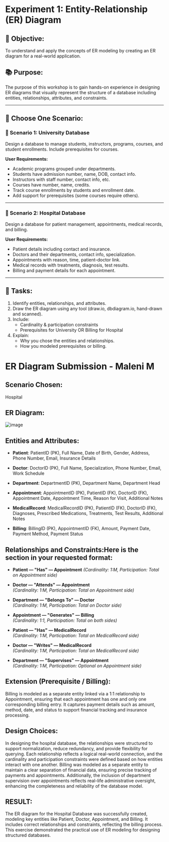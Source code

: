 # Experiment 1: Entity-Relationship (ER) Diagram

## 🎯 Objective:
To understand and apply the concepts of ER modeling by creating an ER diagram for a real-world application.

## 📚 Purpose:
The purpose of this workshop is to gain hands-on experience in designing ER diagrams that visually represent the structure of a database including entities, relationships, attributes, and constraints.

---

## 🧪 Choose One Scenario:

### 🔹 Scenario 1: University Database
Design a database to manage students, instructors, programs, courses, and student enrollments. Include prerequisites for courses.

**User Requirements:**
- Academic programs grouped under departments.
- Students have admission number, name, DOB, contact info.
- Instructors with staff number, contact info, etc.
- Courses have number, name, credits.
- Track course enrollments by students and enrollment date.
- Add support for prerequisites (some courses require others).

---

### 🔹 Scenario 2: Hospital Database
Design a database for patient management, appointments, medical records, and billing.

**User Requirements:**
- Patient details including contact and insurance.
- Doctors and their departments, contact info, specialization.
- Appointments with reason, time, patient-doctor link.
- Medical records with treatments, diagnosis, test results.
- Billing and payment details for each appointment.

---

## 📝 Tasks:
1. Identify entities, relationships, and attributes.
2. Draw the ER diagram using any tool (draw.io, dbdiagram.io, hand-drawn and scanned).
3. Include:
   - Cardinality & participation constraints
   - Prerequisites for University OR Billing for Hospital
4. Explain:
   - Why you chose the entities and relationships.
   - How you modeled prerequisites or billing.

# ER Diagram Submission - Maleni M

## Scenario Chosen:
Hospital 

## ER Diagram:
![image](https://github.com/user-attachments/assets/9ef88ca8-9433-4f17-bfe9-5667c66e62af)


## Entities and Attributes:

- **Patient**: PatientID (PK), Full Name, Date of Birth, Gender, Address, Phone Number, Email, Insurance Details

- **Doctor**: DoctorID (PK), Full Name, Specialization, Phone Number, Email, Work Schedule

- **Department**: DepartmentID (PK), Department Name, Department Head

- **Appointment**: AppointmentID (PK), PatientID (FK), DoctorID (FK), Appointment Date, Appointment Time, Reason for Visit, Additional Notes

- **MedicalRecord**: MedicalRecordID (PK), PatientID (FK), DoctorID (FK), Diagnoses, Prescribed Medications, Treatments, Test Results, Additional Notes

- **Billing**: BillingID (PK), AppointmentID (FK), Amount, Payment Date, Payment Method, Payment Status



## Relationships and Constraints:Here is the section in your requested format:

- **Patient — "Has" — Appointment**
 *(Cardinality: 1:M, Participation: Total on Appointment side)*

- **Doctor — "Attends" — Appointment**  
  *(Cardinality: 1:M, Participation: Total on Appointment side)*

- **Department — "Belongs To" — Doctor**  
  *(Cardinality: 1:M, Participation: Total on Doctor side)*

- **Appointment — "Generates" — Billing**  
  *(Cardinality: 1:1, Participation: Total on both sides)*

- **Patient — "Has" — MedicalRecord**  
  *(Cardinality: 1:M, Participation: Total on MedicalRecord side)*

- **Doctor — "Writes" — MedicalRecord**  
  *(Cardinality: 1:M, Participation: Total on MedicalRecord side)*

- **Department — "Supervises" — Appointment**  
  *(Cardinality: 1:M, Participation: Optional on Appointment side)*


## Extension (Prerequisite / Billing):
Billing is modeled as a separate entity linked via a 1:1 relationship to Appointment, ensuring that each appointment has one and only one corresponding billing entry. It captures payment details such as amount, method, date, and status to support financial tracking and insurance processing.

## Design Choices:
In designing the hospital database, the relationships were structured to support normalization, reduce redundancy, and provide flexibility for querying. Each relationship reflects a logical real-world connection, and the cardinality and participation constraints were defined based on how entities interact with one another. Billing was modeled as a separate entity to maintain a clear separation of financial data, ensuring precise tracking of payments and appointments. Additionally, the inclusion of department supervision over appointments reflects real-life administrative oversight, enhancing the completeness and reliability of the database model.

## RESULT:
The ER diagram for the Hospital Database was successfully created, modeling key entities like Patient, Doctor, Appointment, and Billing. It includes correct relationships and constraints, reflecting the billing process. This exercise demonstrated the practical use of ER modeling for designing structured databases.
